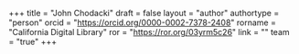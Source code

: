 +++ 
title = "John Chodacki" 
draft = false
layout = "author"
authortype = "person"
orcid =  "https://orcid.org/0000-0002-7378-2408"
rorname = "California Digital Library"
ror = "https://ror.org/03yrm5c26"
link = ""
team = "true"
+++ 


